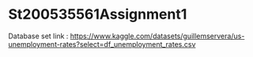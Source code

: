 # St200535561Assignment1

Database set link : https://www.kaggle.com/datasets/guillemservera/us-unemployment-rates?select=df_unemployment_rates.csv

